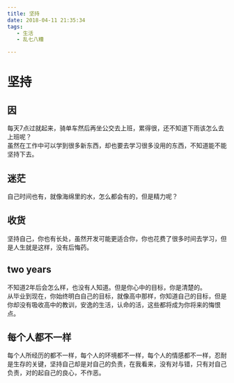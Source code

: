```yaml
---
title: 坚持
date: 2018-04-11 21:35:34
tags: 
   - 生活
   - 乱七八糟

---
```

# 坚持
## 因
每天7点过就起来，骑单车然后再坐公交去上班，累得很，还不知道下雨该怎么去上班呢？  
虽然在工作中可以学到很多新东西，却也要去学习很多没用的东西，不知道能不能坚持下去。
<!-- more -->
## 迷茫
自己时间也有，就像海绵里的水，怎么都会有的，但是精力呢？
## 收货
坚持自己，你也有长处，虽然开发可能更适合你，你也花费了很多时间去学习，但是人生就是这样，没有后悔药。
## two years
不知道2年后会怎么样，也没有人知道。但是你心中的目标，你是清楚的。   
从毕业到现在，你始终明白自己的目标，就像高中那样，你知道自己的目标，但是你却没有吸收高中的教训，安逸的生活，认命的活，这些都将成为你将来的悔恨点。
## 每个人都不一样
每个人所经历的都不一样，每个人的环境都不一样，每个人的情感都不一样，忍耐是生存的关键，坚持自己却是对自己的负责，在我看来，没有对与错，只有对自己负责，对的起自己的良心，不作恶。
